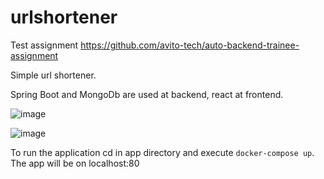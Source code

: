 # urlshortener
Test assignment https://github.com/avito-tech/auto-backend-trainee-assignment

Simple url shortener.

Spring Boot and MongoDb are used at backend, react at frontend.

![image](https://user-images.githubusercontent.com/45700603/111376352-66ae5800-86b0-11eb-9851-5e937e48d5f8.png)


![image](https://user-images.githubusercontent.com/45700603/111376872-0ec42100-86b1-11eb-9294-55353ab66ac2.png)



To run the application cd in app directory and execute `docker-compose up`. 
The app will be on localhost:80
